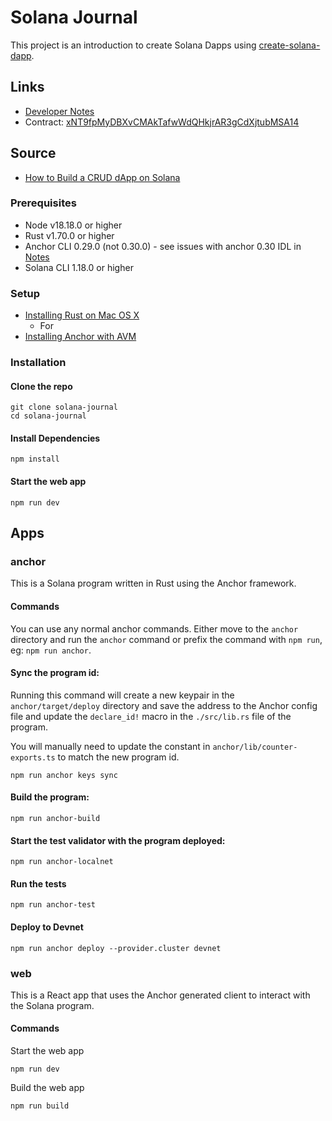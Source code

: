 # Solana Journal

This project is an introduction to create Solana Dapps using [create-solana-dapp](https://github.com/solana-developers/create-solana-dapp).

## Links
* [Developer Notes](./NOTES.md)
* Contract: [xNT9fpMyDBXvCMAkTafwWdQHkjrAR3gCdXjtubMSA14](https://explorer.solana.com/address/xNT9fpMyDBXvCMAkTafwWdQHkjrAR3gCdXjtubMSA14?cluster=devnet)

## Source
* [How to Build a CRUD dApp on Solana](https://solana.com/developers/guides/dapps/journal)

### Prerequisites

- Node v18.18.0 or higher
- Rust v1.70.0 or higher
- Anchor CLI 0.29.0 (not 0.30.0) - see issues with anchor 0.30 IDL in [Notes](./NOTES.md)
- Solana CLI 1.18.0 or higher

### Setup
* [Installing Rust on Mac OS X](https://www.petergirnus.com/blog/rust-macos-how-to-install)
    * For 
* [Installing Anchor with AVM](https://www.anchor-lang.com/docs/installation)

### Installation

#### Clone the repo

```shell
git clone solana-journal
cd solana-journal
```

#### Install Dependencies

```shell
npm install
```

#### Start the web app

```
npm run dev
```

## Apps

### anchor

This is a Solana program written in Rust using the Anchor framework.

#### Commands

You can use any normal anchor commands. Either move to the `anchor` directory and run the `anchor` command or prefix the command with `npm run`, eg: `npm run anchor`.

#### Sync the program id:

Running this command will create a new keypair in the `anchor/target/deploy` directory and save the address to the Anchor config file and update the `declare_id!` macro in the `./src/lib.rs` file of the program.

You will manually need to update the constant in `anchor/lib/counter-exports.ts` to match the new program id.

```shell
npm run anchor keys sync
```

#### Build the program:

```shell
npm run anchor-build
```

#### Start the test validator with the program deployed:

```shell
npm run anchor-localnet
```

#### Run the tests

```shell
npm run anchor-test
```

#### Deploy to Devnet

```shell
npm run anchor deploy --provider.cluster devnet
```

### web

This is a React app that uses the Anchor generated client to interact with the Solana program.

#### Commands

Start the web app

```shell
npm run dev
```

Build the web app

```shell
npm run build
```
